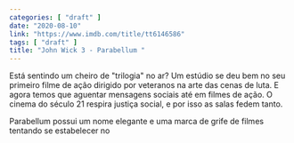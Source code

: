 ```yaml
---
categories: [ "draft" ]
date: "2020-08-10"
link: "https://www.imdb.com/title/tt6146586"
tags: [ "draft" ]
title: "John Wick 3 - Parabellum "
---
```

Está sentindo um cheiro de "trilogia" no ar? Um estúdio se deu bem no seu primeiro filme de ação dirigido por veteranos na arte das cenas de luta. E agora temos que aguentar mensagens sociais até em filmes de ação. O cinema do século 21 respira justiça social, e por isso as salas fedem tanto.

Parabellum possui um nome elegante e uma marca de grife de filmes tentando se estabelecer no
